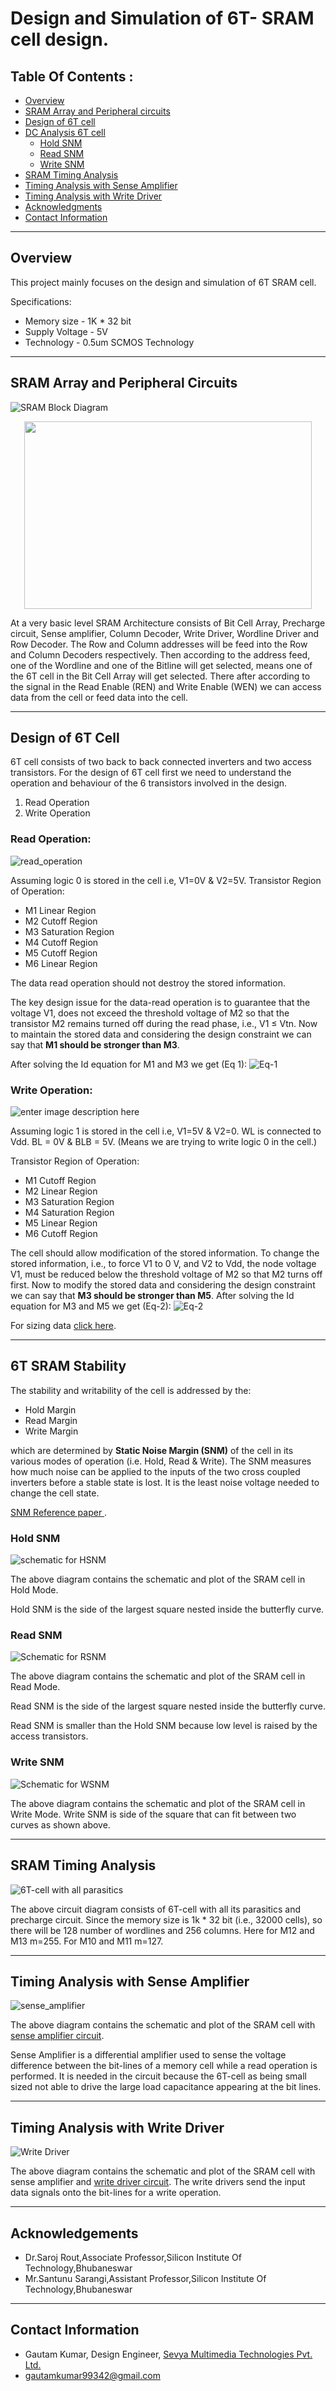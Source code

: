 
#  Design and Simulation of 6T- SRAM cell design. 
## Table Of Contents :
 - [Overview](#Overview)
 - [SRAM Array and Peripheral circuits](#SRAM-Array-and-Peripheral-Circuits)
 - [Design of 6T cell](#Design-of-6T-Cell)
 - [DC Analysis 6T cell](#6T-SRAM-Stability)
     - [Hold SNM](#Hold-SNM)
     - [Read SNM](#Read-SNM)
     - [Write SNM](#Write-SNM)
 - [SRAM Timing  Analysis](#SRAM-Timing-Analysis)
 - [Timing Analysis with Sense Amplifier](#Timing-Analysis-with-Sense-Amplifier)
 - [Timing Analysis with Write Driver](#Timing-Analysis-with-Write-Driver)
 - [Acknowledgments](#Acknowledgements)
 - [Contact Information](#Contact-Information)
 
---
## Overview
This project mainly focuses on the design and simulation of 6T SRAM cell.

 Specifications:
 - Memory size - 1K * 32 bit
 - Supply Voltage - 5V
 - Technology - 0.5um SCMOS Technology



---
## SRAM Array and Peripheral Circuits

![SRAM Block Diagram](https://github.com/gautam19499/6T-SRAM_cell_design/blob/main/images/block_diagram_new2.png)

<p align="center">
  <img width="460" height="300" src="https://github.com/gautam19499/6T-SRAM_cell_design/blob/main/images/block_diagram_new2.png/460/300">
</p>


At a very basic level SRAM Architecture consists of Bit Cell Array, Precharge circuit, Sense amplifier, Column Decoder, Write Driver, Wordline Driver and Row Decoder. The Row and Column addresses will be feed into the Row and Column Decoders respectively. Then according to the address feed, one of the Wordline and one of the Bitline will get selected, means one of the 6T cell in the Bit Cell Array will get selected. There after according to the signal in the Read Enable (REN) and Write Enable (WEN) we can access data from the cell or feed data into the cell.


---
## Design of 6T Cell
6T cell consists of two back to back connected inverters and two access transistors. For the design of 6T cell first we need to understand the operation and behaviour of the 6 transistors involved in the design. 
 1. Read Operation
 2. Write Operation

### Read Operation:

![read_operation](https://github.com/gautam19499/6T-SRAM_cell_design/blob/main/images/read_operation-Page-1.jpg)

Assuming logic 0 is stored in the cell i.e, V1=0V & V2=5V.
Transistor Region of Operation:

-   M1  Linear Region  
-   M2  Cutoff Region
-   M3  Saturation Region
-   M4  Cutoff Region
-   M5  Cutoff Region
-   M6  Linear Region

The data read operation should not destroy the stored information.

The key design issue for the data-read operation is to guarantee that the voltage V1, does not exceed the threshold voltage of M2 so that the transistor M2 remains turned off during the read phase, i.e., V1 ≤ Vtn.
Now to maintain the stored data and considering the design constraint we can say that **M1 should be stronger than M3**.

After solving the Id equation for M1 and M3 we get (Eq 1):
![Eq-1](https://github.com/gautam19499/6-T-SRAM-cell-design/blob/main/images/Eq-1.jpeg)

### Write Operation:

![enter image description here](https://github.com/gautam19499/6T-SRAM_cell_design/blob/main/images/write_operation-Page-2.jpg)

Assuming logic 1 is stored in the cell i.e, V1=5V & V2=0.
WL is connected to Vdd.
BL = 0V & BLB = 5V. (Means we are trying to write logic 0 in the cell.)

Transistor Region of Operation:

-   M1  Cutoff Region
-   M2  Linear Region
-   M3  Saturation Region
-   M4  Saturation Region
-   M5  Linear Region
-   M6  Cutoff Region

The cell should allow modification of the stored information.
To change the stored information, i.e., to force V1 to 0 V, and V2 to Vdd, the
node voltage V1, must be reduced below  the threshold voltage of M2 so that M2 turns off first.
Now to modify the stored data and considering the design constraint we can say that **M3 should be stronger than M5**.
After solving the Id equation for M3 and M5 we get (Eq-2):
![Eq-2](https://github.com/gautam19499/6-T-SRAM-cell-design/blob/main/images/Eq-2.jpeg)

For sizing data [click here](https://github.com/gautam19499/6T-SRAM_cell_design/blob/main/docs/6T_sizing.pdf).

---
## 6T SRAM Stability
The stability and writability of the cell is addressed by the:
 - Hold Margin
 - Read Margin
 - Write Margin
 
 which are determined by **Static Noise Margin (SNM)** of the cell in its various modes of operation (i.e. Hold, Read & Write).
 The SNM measures how much noise can be applied to the inputs of the two cross coupled inverters before a stable state is lost.
 It is the least noise voltage needed to change the cell state.
 
[SNM Reference paper ](https://github.com/gautam19499/6-T-SRAM-cell-design/blob/main/docs/SNM.pdf).

### Hold SNM

![schematic for HSNM](https://github.com/gautam19499/6T-SRAM_cell_design/blob/main/images/HSNM_new2.jpeg)

The above diagram contains the schematic and plot of the SRAM cell in Hold Mode.

Hold SNM is the side of the largest square nested inside the butterfly curve.

### Read SNM

![Schematic for RSNM](https://github.com/gautam19499/6T-SRAM_cell_design/blob/main/images/RSNM_new.jpeg)


The above diagram contains the schematic and plot of the SRAM cell in Read Mode. 

Read SNM is the side of the largest square nested inside the butterfly curve. 

Read SNM is smaller than the Hold SNM because low level is raised by the access transistors.

### Write SNM

![Schematic for WSNM](https://github.com/gautam19499/6T-SRAM_cell_design/blob/main/images/WSNM_new.jpeg)

The above diagram contains the schematic and plot of the SRAM cell in Write Mode. 
Write SNM is side of the square that can fit between two curves as shown above.

---
## SRAM Timing Analysis

![6T-cell with all parasitics](https://github.com/gautam19499/6T-SRAM_cell_design/blob/main/images/tran.jpeg)

The above circuit diagram consists of 6T-cell with all its parasitics and precharge circuit. Since the memory size is 1k * 32 bit  (i.e., 32000 cells), so there will be 128 number of wordlines and 256 columns.
Here for M12 and M13  m=255. 
For M10 and M11 m=127.



---
## Timing Analysis with Sense Amplifier

![sense_amplifier](https://github.com/gautam19499/6T-SRAM_cell_design/blob/main/images/tran_sense.jpeg)

The above diagram contains the schematic and plot of the SRAM cell with [sense amplifier circuit](https://github.com/gautam19499/6T-SRAM_cell_design/blob/main/images/sense_amp.jpeg). 

Sense Amplifier is a differential amplifier used to sense the voltage difference between the bit-lines of a memory cell while a read operation is performed. It is needed in the circuit because the 6T-cell as being small sized not able to drive the large load capacitance appearing at the bit lines.


---
## Timing Analysis with Write Driver

![Write Driver](https://github.com/gautam19499/6T-SRAM_cell_design/blob/main/images/tran_write.jpeg)


The above diagram contains the schematic and plot of the SRAM cell with sense amplifier and [write driver circuit](https://github.com/gautam19499/6T-SRAM_cell_design/blob/main/images/write_driver.jpeg).
The write drivers send the input data signals onto the bit-lines for a write operation.


---
## Acknowledgements

 -   Dr.Saroj Rout,Associate Professor,Silicon Institute Of Technology,Bhubaneswar
-   Mr.Santunu Sarangi,Assistant Professor,Silicon Institute Of Technology,Bhubaneswar

---
## Contact Information

 - Gautam Kumar, Design Engineer, [Sevya Multimedia Technologies Pvt. Ltd.](https://sevyamultimedia.com/)
 - gautamkumar99342@gmail.com




